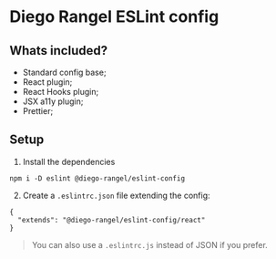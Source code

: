 # Diego Rangel ESLint config

## Whats included?

- Standard config base;
- React plugin;
- React Hooks plugin;
- JSX a11y plugin;
- Prettier;

## Setup

1. Install the dependencies
```
npm i -D eslint @diego-rangel/eslint-config
```

2. Create a `.eslintrc.json` file extending the config:
```
{
  "extends": "@diego-rangel/eslint-config/react"
}
```

> You can also use a `.eslintrc.js` instead of JSON if you prefer.
